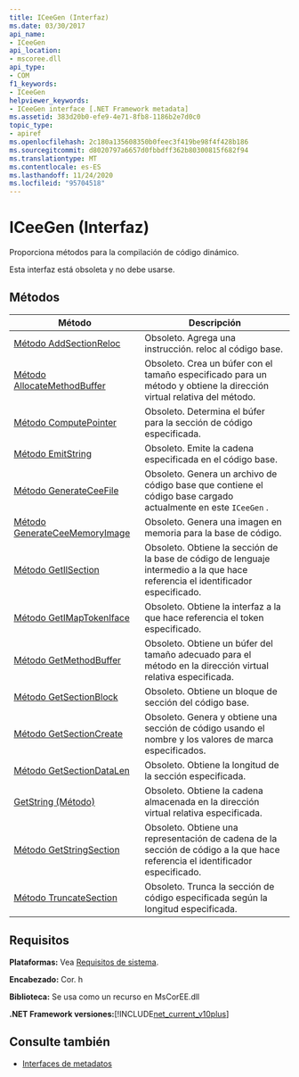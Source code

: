 ```yaml
---
title: ICeeGen (Interfaz)
ms.date: 03/30/2017
api_name:
- ICeeGen
api_location:
- mscoree.dll
api_type:
- COM
f1_keywords:
- ICeeGen
helpviewer_keywords:
- ICeeGen interface [.NET Framework metadata]
ms.assetid: 383d20b0-efe9-4e71-8fb8-1186b2e7d0c0
topic_type:
- apiref
ms.openlocfilehash: 2c180a135608350b0feec3f419be98f4f428b186
ms.sourcegitcommit: d8020797a6657d0fbbdff362b80300815f682f94
ms.translationtype: MT
ms.contentlocale: es-ES
ms.lasthandoff: 11/24/2020
ms.locfileid: "95704518"
---
```

# <a name="iceegen-interface"></a>ICeeGen (Interfaz)

Proporciona métodos para la compilación de código dinámico.  
  
 Esta interfaz está obsoleta y no debe usarse.  
  
## <a name="methods"></a>Métodos  
  
|Método|Descripción|  
|------------|-----------------|  
|[Método AddSectionReloc](iceegen-addsectionreloc-method.md)|Obsoleto. Agrega una instrucción. reloc al código base.|  
|[Método AllocateMethodBuffer](iceegen-allocatemethodbuffer-method.md)|Obsoleto. Crea un búfer con el tamaño especificado para un método y obtiene la dirección virtual relativa del método.|  
|[Método ComputePointer](iceegen-computepointer-method.md)|Obsoleto. Determina el búfer para la sección de código especificada.|  
|[Método EmitString](iceegen-emitstring-method.md)|Obsoleto. Emite la cadena especificada en el código base.|  
|[Método GenerateCeeFile](iceegen-generateceefile-method.md)|Obsoleto. Genera un archivo de código base que contiene el código base cargado actualmente en este `ICeeGen` .|  
|[Método GenerateCeeMemoryImage](iceegen-generateceememoryimage-method.md)|Obsoleto. Genera una imagen en memoria para la base de código.|  
|[Método GetIlSection](iceegen-getilsection-method.md)|Obsoleto. Obtiene la sección de la base de código de lenguaje intermedio a la que hace referencia el identificador especificado.|  
|[Método GetIMapTokenIface](iceegen-getimaptokeniface-method.md)|Obsoleto. Obtiene la interfaz a la que hace referencia el token especificado.|  
|[Método GetMethodBuffer](iceegen-getmethodbuffer-method.md)|Obsoleto. Obtiene un búfer del tamaño adecuado para el método en la dirección virtual relativa especificada.|  
|[Método GetSectionBlock](iceegen-getsectionblock-method.md)|Obsoleto. Obtiene un bloque de sección del código base.|  
|[Método GetSectionCreate](iceegen-getsectioncreate-method.md)|Obsoleto. Genera y obtiene una sección de código usando el nombre y los valores de marca especificados.|  
|[Método GetSectionDataLen](iceegen-getsectiondatalen-method.md)|Obsoleto. Obtiene la longitud de la sección especificada.|  
|[GetString (Método)](iceegen-getstring-method.md)|Obsoleto. Obtiene la cadena almacenada en la dirección virtual relativa especificada.|  
|[Método GetStringSection](iceegen-getstringsection-method.md)|Obsoleto. Obtiene una representación de cadena de la sección de código a la que hace referencia el identificador especificado.|  
|[Método TruncateSection](iceegen-truncatesection-method.md)|Obsoleto. Trunca la sección de código especificada según la longitud especificada.|  
  
## <a name="requirements"></a>Requisitos  

 **Plataformas:** Vea [Requisitos de sistema](../../get-started/system-requirements.md).  
  
 **Encabezado:** Cor. h  
  
 **Biblioteca:** Se usa como un recurso en MsCorEE.dll  
  
 **.NET Framework versiones:**[!INCLUDE[net_current_v10plus](../../../../includes/net-current-v10plus-md.md)]  
  
## <a name="see-also"></a>Consulte también

- [Interfaces de metadatos](metadata-interfaces.md)
